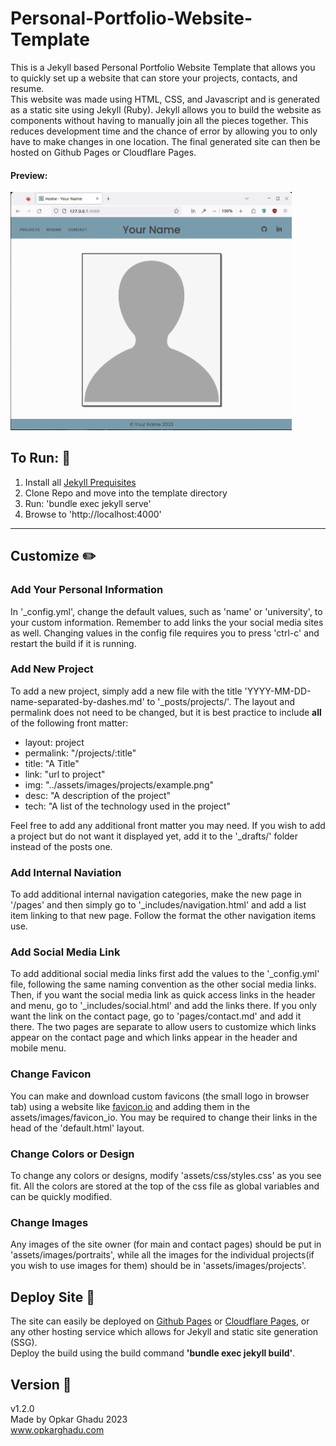 # Personal-Portfolio-Website-Template  
This is a Jekyll based Personal Portfolio Website Template that allows you to quickly set up a website that can store your projects, contacts, and resume.  
This website was made using HTML, CSS, and Javascript and is generated as a static site using Jekyll (Ruby). Jekyll allows you to build the website as components without having to manually join all the pieces together. This reduces development time and the chance of error by allowing you to only have to make changes in one location. The final generated site can then be hosted on Github Pages or Cloudflare Pages.  
#### Preview:
<img src="https://github.com/OpkarGhadu/Personal-Portfolio-Website-Template/blob/master/assets/images/projects/project_portfolio.png" width="450">

## To Run: :runner:

1. Install all [Jekyll Prequisites](https://jekyllrb.com/docs/installation/)
2. Clone Repo and move into the template directory
3. Run: 'bundle exec jekyll serve'
4. Browse to 'http://localhost:4000'
--- 
## Customize :pencil2:
### Add Your Personal Information

In '_config.yml', change the default values, such as 'name' or 'university', to your custom information. Remember to add links the your social media sites as well. Changing values in the config file requires you to press 'ctrl-c' and restart the build if it is running.
### Add New Project

To add a new project, simply add a new file with the title 'YYYY-MM-DD-name-separated-by-dashes.md' to '_posts/projects/'. The layout and permalink does not need to be changed, but it is best practice to include **all** of the following front matter:  
- layout: project
- permalink: "/projects/:title"
- title:  "A Title"
- link: "url to project"
- img: "../assets/images/projects/example.png"
- desc: "A description of the project"
- tech: "A list of the technology used in the project"

Feel free to add any additional front matter you may need. If you wish to add a project but do not want it displayed yet, add it to the '_drafts/' folder instead of the posts one.
### Add Internal Naviation
To add additional internal navigation categories, make the new page in '/pages' and then simply go to '_includes/navigation.html' and add a list item linking to that new page. Follow the format the other navigation items use.
### Add Social Media Link
To add additional social media links first add the values to the '_config.yml' file, following the same naming convention as the other social media links. Then, if you want the social media link as quick access links in the header and menu, go to '_includes/social.html' and add the links there. If you only want the link on the contact page, go to 'pages/contact.md' and add it there. The two pages are separate to allow users to customize which links appear on the contact page and which links appear in the header and mobile menu.
### Change Favicon
You can make and download custom favicons (the small logo in browser tab) using a website like [favicon.io](https://favicon.io/) and adding them in the assets/images/favicon_io. You may be required to change their links in the head of the 'default.html' layout.
### Change Colors or Design  
To change any colors or designs, modify 'assets/css/styles.css' as you see fit. All the colors are stored at the top of the css file as global variables and can be quickly modified.
### Change Images
Any images of the site owner (for main and contact pages) should be put in 'assets/images/portraits', while all the images for the individual projects(if you wish to use images for them) should be in 'assets/images/projects'.
## Deploy Site :rocket:
The site can easily be deployed on [Github Pages](https://docs.github.com/en/pages/setting-up-a-github-pages-site-with-jekyll/creating-a-github-pages-site-with-jekyll) or [Cloudflare Pages](https://developers.cloudflare.com/pages/framework-guides/deploy-a-jekyll-site/), or any other hosting service which allows for Jekyll and static site generation (SSG).  
Deploy the build using the build command **'bundle exec jekyll build'**.
## Version :monkey:
v1.2.0\
Made by Opkar Ghadu 2023\
www.opkarghadu.com